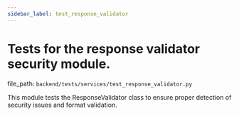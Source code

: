 ```yaml
---
sidebar_label: test_response_validator
---
```


# Tests for the response validator security module.

  file_path: `backend/tests/services/test_response_validator.py`

This module tests the ResponseValidator class to ensure proper detection
of security issues and format validation.
